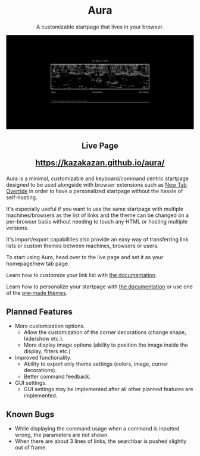 <h1 align="center"> Aura </h1>

<p align="center"> A customizable startpage that lives in your browser.  </p>

![Preview](/Docs/Templates/default.png)

<h2 align="center"> Live Page

https://kazakazan.github.io/aura/</h2>

Aura is a minimal, customizable and keyboard/command centric startpage designed to be used alongside with browser extensions such as <a href="https://addons.mozilla.org/en-US/firefox/addon/new-tab-override/">New Tab Override</a>  in order to have a personalized startpage without the hassle of self-hosting.

It's especially useful if you want to use the same startpage with multiple machines/browsers as the list of links and the theme can be changed on a per-browser basis without needing to touch any HTML or hosting multiple versions.

It's import/export capabilities also provide an easy way of transferring link lists or custom themes between machines, browsers or users.

To start using Aura, head over to the live page and set it as your homepage/new tab page.

Learn how to customize your link list with <a href="https://github.com/KazaKazan/aura/blob/main/Docs/commands.md#link-list-commands">the documentation</a>.

Learn how to personalize your startpage with <a href="https://github.com/KazaKazan/aura/blob/main/Docs/commands.md#theming">the documentation</a> or use one of the <a href="https://github.com/KazaKazan/aura/blob/main/Docs/templates.md">pre-made themes</a>.

<h2> Planned Features </h2>

* More customization options.
  * Allow the customization of the corner decorations (change shape, hide/show etc.).
  * More display image options (ability to position the image inside the display, filters etc.)
* Improved functionality.
  * Ability to export only theme settings (colors, image, corner decorations).
  * Better command feedback.
* GUI settings.
  * GUI settings may be implemented after all other planned features are implemented.
  
<h2>Known Bugs</h2>

* While displaying the command usage when a command is inputted wrong, the parameters are not shown.
* When there are about 3 lines of links, the searchbar is pushed slightly out of frame.